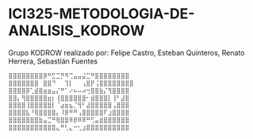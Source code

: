 # ICI325-METODOLOGIA-DE-ANALISIS_KODROW
Grupo KODROW realizado por: Felipe Castro, Esteban Quinteros, Renato Herrera, Sebastián Fuentes
```bash
⣿⣿⣿⣿⣿⣿⣿⣿⡿⠛⣋⣉⡛⠻⢉⣤⣤⣬⣉⠛⣿⣿⣿⣿⣿⣿⣿⣿
⣿⣿⣿⣿⣿⣿⣿⠀⣿⣿⠙⠀⠀⢹⡇⠀⠀⢠⣿⡟⢨⣿⣿⣿⣿⣿⣿⣿⣿
⣿⣿⣿⣿⡿⢁⣾⣿⣶⣶⣤⡌⠛⠁⠔⠦⠤⠴⢒⣿⣿⣷⡌⢻⣿⣿⣿⣿
⣿⣿⡄⢻⣿⣿⣿⣿⣿⣶⡆⢸⣿⣿⣿⣿⣿⣿⠂⣾⣿⣿⣿⡇⢸⠃⣼⣿
⣿⣿⣿⣿⢸⣿⣿⣿⣿⣿⡇⠈⣴⣶⣦⡈⢻⠃⣼⣿⣿⣿⣿⣿⢠⣿⣿⣿
⣿⣿⣿⣿⣧⠘⢿⣿⣿⣿⣿⡄⠸⡿⠛⠛⢠⣿⣿⣿⣿⣿⠏⣰⣿⣿⣿⣿
⣿⣿⣿⣿⣿⣿⣿⣷⣤⣉⠛⢿⣿⣿⠿⡿⠿⠿⠛⢋⣤⣾⣿⣿⣿⣿⣿⣿
⣿⣿⣿⣿⣿⣿⣿⣿⣿⣿⣿⣄⠛⢃⣄⠒⢂⣰⣿⣿⣿⣿⣿⣿⣿⣿⣿⣿
```

